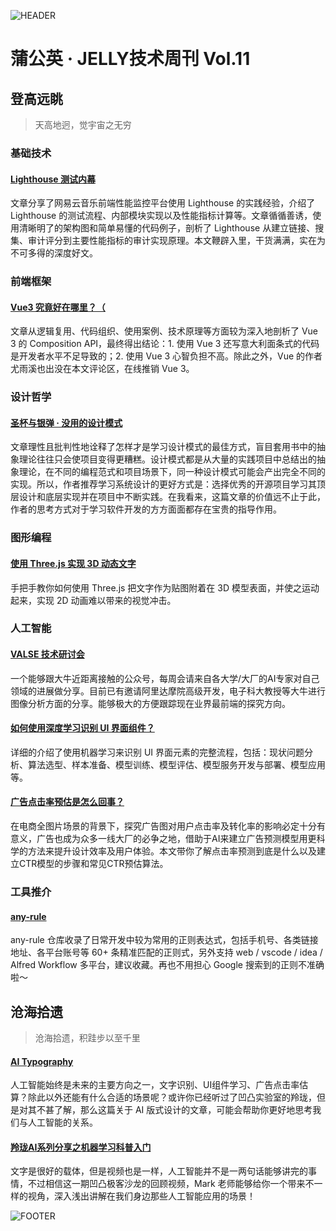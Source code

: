 ![HEADER](http://img20.360buyimg.com/ling/jfs/t1/146955/32/684/204771/5ee726d1Ebdd603b6/b4f3fe2f18ccb82a.jpg)

# 蒲公英 · JELLY技术周刊 Vol.11

## 登高远眺

> 天高地迥，觉宇宙之无穷

### 基础技术

#### [Lighthouse 测试内幕](http://3.cn/100ho-WtV)

文章分享了网易云音乐前端性能监控平台使用 Lighthouse 的实践经验，介绍了  Lighthouse 的测试流程、内部模块实现以及性能指标计算等。文章循循善诱，使用清晰明了的架构图和简单易懂的代码例子，剖析了 Lighthouse 从建立链接、搜集、审计评分到主要性能指标的审计实现原理。本文鞭辟入里，干货满满，实在为不可多得的深度好文。

### 前端框架

#### [Vue3 究竟好在哪里？（](http://3.cn/100hoWf-g)

文章从逻辑复用、代码组织、使用案例、技术原理等方面较为深入地剖析了 Vue 3 的 Composition API，最终得出结论：1. 使用 Vue 3 还写意大利面条式的代码是开发者水平不足导致的；2. 使用 Vue 3 心智负担不高。除此之外，Vue 的作者尤雨溪也出没在本文评论区，在线推销  Vue 3。

### 设计哲学

#### [圣杯与银弹 · 没用的设计模式](http://3.cn/100-hoYcw)

文章理性且批判性地诠释了怎样才是学习设计模式的最佳方式，盲目套用书中的抽象理论往往只会使项目变得更糟糕。设计模式都是从大量的实践项目中总结出的抽象理论，在不同的编程范式和项目场景下，同一种设计模式可能会产出完全不同的实现。所以，作者推荐学习系统设计的更好方式是：选择优秀的开源项目学习其顶层设计和底层实现并在项目中不断实践。在我看来，这篇文章的价值远不止于此，作者的思考方式对于学习软件开发的方方面面都存在宝贵的指导作用。

### 图形编程

#### [使用 Three.js 实现 3D 动态文字](http://3.cn/1-00hoXGU)

手把手教你如何使用 Three.js 把文字作为贴图附着在 3D 模型表面，并使之运动起来，实现 2D 动画难以带来的视觉冲击。

### 人工智能

#### [VALSE 技术研讨会](http://3.cn/100hoXX-b)

一个能够跟大牛近距离接触的公众号，每周会请来自各大学/大厂的AI专家对自己领域的进展做分享。目前已有邀请阿里达摩院高级开发，电子科大教授等大牛进行图像分析方面的分享。能够极大的方便跟踪现在业界最前端的探究方向。

#### [如何使用深度学习识别 UI 界面组件？](http://3.cn/100-hoVYi)

详细的介绍了使用机器学习来识别 UI 界面元素的完整流程，包括：现状问题分析、算法选型、样本准备、模型训练、模型评估、模型服务开发与部署、模型应用等。

#### [广告点击率预估是怎么回事？](http://3.cn/10-0hoWXj)

在电商全图片场景的背景下，探究广告图对用户点击率及转化率的影响必定十分有意义，广告也成为众多一线大厂的必争之地，借助于AI来建立广告预测模型用更科学的方法来提升设计效率及用户体验。本文带你了解点击率预测到底是什么以及建立CTR模型的步骤和常见CTR预估算法。

### 工具推介

#### [any-rule](http://3.cn/-100hoXsu)

any-rule 仓库收录了日常开发中较为常用的正则表达式，包括手机号、各类链接地址、各平台账号等 60+ 条精准匹配的正则式，另外支持 web / vscode / idea / Alfred Workflow 多平台，建议收藏。再也不用担心 Google 搜索到的正则不准确啦～

## 沧海拾遗

> 沧海拾遗，积跬步以至千里

#### [AI Typography](http://3.cn/100h-oWtU)

人工智能始终是未来的主要方向之一，文字识别、UI组件学习、广告点击率估算？除此以外还能有什么合适的场景呢？或许你已经听过了凹凸实验室的羚珑，但是对其不甚了解，那么这篇关于 AI 版式设计的文章，可能会帮助你更好地思考我们与人工智能的关系。

#### [羚珑AI系列分享之机器学习科普入门](http://3.cn/100hoY-sT)

文字是很好的载体，但是视频也是一样，人工智能并不是一两句话能够讲完的事情，不过相信这一期凹凸极客沙龙的回顾视频，Mark 老师能够给你一个带来不一样的视角，深入浅出讲解在我们身边那些人工智能应用的场景！

![FOOTER](https://img20.360buyimg.com/ling/jfs/t1/93326/34/18555/167361/5e946665E13c912ae/9a8405dd8be2dad4.jpg)
